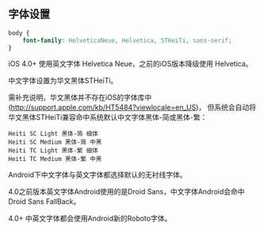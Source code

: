 ## 字体设置

```css
body {
    font-family: HelveticaNeue, Helvetica, STHeiTi, sans-serif;
}
```

iOS 4.0+ 使用英文字体 Helvetica Neue，之前的iOS版本降级使用 Helvetica。

中文字体设置为华文黑体STHeiTi。

需补充说明，华文黑体并不存在iOS的字体库中(http://support.apple.com/kb/HT5484?viewlocale=en_US)，
但系统会自动将华文黑体STHeiTi兼容命中系统默认中文字体黑体-简或黑体-繁：

```
Heiti SC Light 黑体-简 细体
Heiti SC Medium 黑体-简 中黑
Heiti TC Light 黑体-繁 细体
Heiti TC Medium 黑体-繁 中黑
```

Android下中文字体与英文字体都选择默认的无衬线字体。

4.0之前版本英文字体Android使用的是Droid Sans，中文字体Android会命中Droid Sans FallBack。

4.0+ 中英文字体都会使用Android新的Roboto字体。




